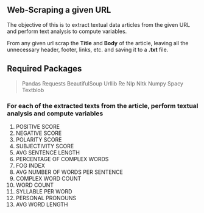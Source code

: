 ## Web-Scraping a given URL
The objective of this is to extract textual data articles from the given URL and perform text analysis to compute variables.

From any given url scrap the **Title** and **Body** of the article, leaving all the unnecessary header, footer, links, etc. and saving it to a **.txt** file.

## Required Packages
> Pandas
> Requests
> BeautifulSoup
> Urllib
> Re
> Nlp
> Nltk
> Numpy
> Spacy
> Textblob

### For each of the extracted texts from the article, perform textual analysis and compute variables

1. POSITIVE SCORE
2. NEGATIVE SCORE
3. POLARITY SCORE
4. SUBJECTIVITY SCORE
5. AVG SENTENCE LENGTH
6. PERCENTAGE OF COMPLEX WORDS
7. FOG INDEX
8. AVG NUMBER OF WORDS PER SENTENCE
9. COMPLEX WORD COUNT
10. WORD COUNT
11. SYLLABLE PER WORD
12. PERSONAL PRONOUNS
13. AVG WORD LENGTH
